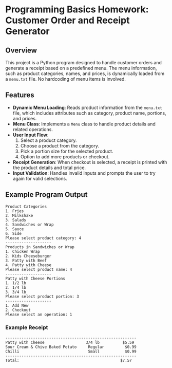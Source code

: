 # Programming Basics Homework: Customer Order and Receipt Generator

## Overview

This project is a Python program designed to handle customer orders and generate a receipt based on a predefined menu. The menu information, such as product categories, names, and prices, is dynamically loaded from a `menu.txt` file. No hardcoding of menu items is involved.

## Features

- **Dynamic Menu Loading**: Reads product information from the `menu.txt` file, which includes attributes such as category, product name, portions, and prices.
- **Menu Class**: Implements a `Menu` class to handle product details and related operations.
- **User Input Flow**:
  1. Select a product category.
  2. Choose a product from the category.
  3. Pick a portion size for the selected product.
  4. Option to add more products or checkout.
- **Receipt Generation**: When checkout is selected, a receipt is printed with the product details and total price.
- **Input Validation**: Handles invalid inputs and prompts the user to try again for valid selections.
  
## Example Program Output

```
Product Categories
1. Fries
2. Milkshake
3. Salads
4. Sandwiches or Wrap
5. Sauce
6. Side
Please select product category: 4
--------------------
Products in Sandwiches or Wrap
1. Chicken Wrap
2. Kids Cheeseburger
3. Patty with Beef
4. Patty with Cheese
Please select product name: 4
--------------------
Patty with Cheese Portions
1. 1/2 lb
2. 1/4 lb
3. 3/4 lb
Please select product portion: 3
--------------------
1. Add New
2. Checkout
Please select an operation: 1
```

### Example Receipt

```
---------------------------------------------------------
Patty with Cheese                  3/4 lb          $5.59
Sour Cream & Chive Baked Potato     Regular         $0.99
Chilli                              Small           $0.99
---------------------------------------------------------
Total:                                            $7.57
```
